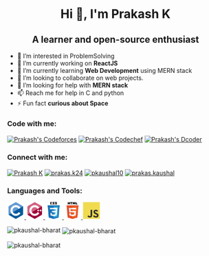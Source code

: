 <!---
pkaushal-bharat/pkaushal-bharat is a ✨ special ✨ repository because its `README.md` (this file) appears on your GitHub profile.
You can click the Preview link to take a look at your changes.
--->

<h1 align="center">Hi 👋, I'm Prakash K</h1>
<h2 align="center">A learner and open-source enthusiast</h2>

- 👀 I’m interested in ProblemSolving
- 🔭 I’m currently working on **ReactJS**
- 🌱 I’m currently learning **Web Development** using MERN stack
- 💞️ I’m looking to collaborate on web projects.
- 🤔 I’m looking for help with **MERN stack**
- 📫 Reach me for help in C and python
- ⚡ Fun fact **curious about Space**

<h3 align="left">Code with me:</h3>
<p align="left">
<a href="https://codeforces.com/profile/khiladi01" target="_blank"><img align="center" src="https://cdn.jsdelivr.net/npm/simple-icons@3.1.0/icons/codeforces.svg" alt="Prakash's Codeforces" height="30" width="40" /></a>
<a href="https://www.codechef.com/users/khiladi01" target="_blank"><img align="center" src="https://cdn.jsdelivr.net/npm/simple-icons@3.1.0/icons/codechef.svg" alt="Prakash's Codechef" height="30" width="40" /></a>
<a href="https://code.dcoder.tech/profile/pkaushal" target="_blank"><img align="center" src="https://code.dcoder.tech/images/logoIcon.png" alt="Prakash's Dcoder" height="30" width="40" /></a>
</p>

<h3 align="left">Connect with me:</h3>
<p align="left">
<a href="https://linkedin.com/in/linkedin.com/in/prakash-k-a971b51b8" target="blank"><img align="center" src="https://raw.githubusercontent.com/rahuldkjain/github-profile-readme-generator/master/src/images/icons/Social/linked-in-alt.svg" alt="Prakash K" height="30" width="40" /></a>
<a href="https://www.instagram.com/prakas.k24/" target="blank"><img align="center" src="https://raw.githubusercontent.com/rahuldkjain/github-profile-readme-generator/master/src/images/icons/Social/instagram.svg" alt="prakas.k24" height="30" width="40" /></a>
<a href="https://twitter.com/PKaushal10" target="blank"><img align="center" src="https://raw.githubusercontent.com/rahuldkjain/github-profile-readme-generator/master/src/images/icons/Social/twitter.svg" alt="pkaushal10" height="30" width="40" /></a>
<a href="https://www.facebook.com/prakash.kaushal.5832/" target="blank"><img align="center" src="https://raw.githubusercontent.com/rahuldkjain/github-profile-readme-generator/master/src/images/icons/Social/facebook.svg" alt="prakas.kaushal" height="30" width="40" /></a>
</p>

<h3 align="left">Languages and Tools:</h3>
<p align="left"> <a href="https://www.cprogramming.com/" target="_blank"> <img src="https://raw.githubusercontent.com/devicons/devicon/master/icons/c/c-original.svg" alt="c" width="40" height="40"/> </a> <a href="https://www.w3schools.com/cpp/" target="_blank"> <img src="https://raw.githubusercontent.com/devicons/devicon/master/icons/cplusplus/cplusplus-original.svg" alt="cplusplus" width="40" height="40"/> </a> <a href="https://www.w3schools.com/css/" target="_blank"> <img src="https://raw.githubusercontent.com/devicons/devicon/master/icons/css3/css3-original-wordmark.svg" alt="css3" width="40" height="40"/> </a> <a href="https://www.w3.org/html/" target="_blank"> <img src="https://raw.githubusercontent.com/devicons/devicon/master/icons/html5/html5-original-wordmark.svg" alt="html5" width="40" height="40"/> </a> <a href="https://developer.mozilla.org/en-US/docs/Web/JavaScript" target="_blank"> <img src="https://raw.githubusercontent.com/devicons/devicon/master/icons/javascript/javascript-original.svg" alt="javascript" width="40" height="40"/> </a> </p>

<p><img align="left" src="https://github-readme-stats.vercel.app/api/top-langs?username=pkaushal-bharat&show_icons=true&locale=en&layout=compact" alt="pkaushal-bharat" /></p>

<p>&nbsp;<img align="center" src="https://github-readme-stats.vercel.app/api?username=pkaushal-bharat&show_icons=true&locale=en" alt="pkaushal-bharat" /></p>

<p><img align="center" src="https://github-readme-streak-stats.herokuapp.com/?user=pkaushal-bharat&" alt="pkaushal-bharat" /></p>

